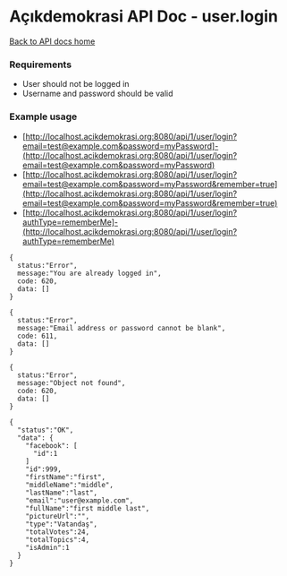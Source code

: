 # Açıkdemokrasi API Doc - user.login

[Back to API docs home](Home)

### Requirements
- User should not be logged in
- Username and password should be valid

### Example usage

- [http://localhost.acikdemokrasi.org:8080/api/1/user/login?email=test@example.com&password=myPassword]-(http://localhost.acikdemokrasi.org:8080/api/1/user/login?email=test@example.com&password=myPassword)
- [http://localhost.acikdemokrasi.org:8080/api/1/user/login?email=test@example.com&password=myPassword&remember=true](http://localhost.acikdemokrasi.org:8080/api/1/user/login?email=test@example.com&password=myPassword&remember=true)
- [http://localhost.acikdemokrasi.org:8080/api/1/user/login?authType=rememberMe]-(http://localhost.acikdemokrasi.org:8080/api/1/user/login?authType=rememberMe)

```
{
  status:"Error",
  message:"You are already logged in",
  code: 620,
  data: []
}
```
```
{
  status:"Error",
  message:"Email address or password cannot be blank",
  code: 611,
  data: []
}
```
```
{
  status:"Error",
  message:"Object not found",
  code: 620,
  data: []
}
```
```
{
  "status":"OK",
  "data": {
    "facebook": [
      "id":1
    ]
    "id":999,
    "firstName":"first",
    "middleName":"middle",
    "lastName":"last",
    "email":"user@example.com",
    "fullName":"first middle last",
    "pictureUrl":"",
    "type":"Vatandaş",
    "totalVotes":24,
    "totalTopics":4,
    "isAdmin":1
  }
}
```